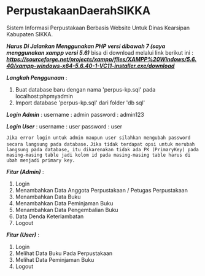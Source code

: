 # PerpustakaanDaerahSIKKA
Sistem Informasi Perpustakaan Berbasis Website Untuk Dinas Kearsipan Kabupaten SIKKA.

***Harus Di Jalankan Menggunakan PHP versi dibawah 7 (saya menggunakan xampp versi 5.6)***
bisa di download melalui link berikut ini : 
***https://sourceforge.net/projects/xampp/files/XAMPP%20Windows/5.6.40/xampp-windows-x64-5.6.40-1-VC11-installer.exe/download***

***Langkah Penggunaan*** :
1. Buat database baru dengan nama 'perpus-kp.sql' pada localhost:phpmyadmin
2. Import database 'perpus-kp.sql' dari folder 'db sql'
   

***Login Admin*** :
username : admin
password : admin123

***Login User*** :
username : user
password : user

`Jika error login untuk admin maupun user silahkan mengubah password secara langsung pada database.`
`Jika tidak terdapat opsi untuk merubah langsung pada database, itu dikarenakan tidak ada PK (PrimaryKey) pada masing-masing table jadi kolom id pada masing-masing table harus di ubah menjadi primary key.`

***Fitur (Admin)*** :
1. Login
2. Menambahkan Data Anggota Perpustakaan / Petugas Perpustakaan
3. Menambahkan Data Buku
4. Menambahkan Data Peminjaman Buku
5. Menambahkan Data Pengembalian Buku
6. Data Denda Keterlambatan
7. Logout

***Fitur (User)*** :
1. Login
2. Melihat Data Buku Pada Perpustakaan
3. Melihat Data Peminjaman Buku
4. Logout







